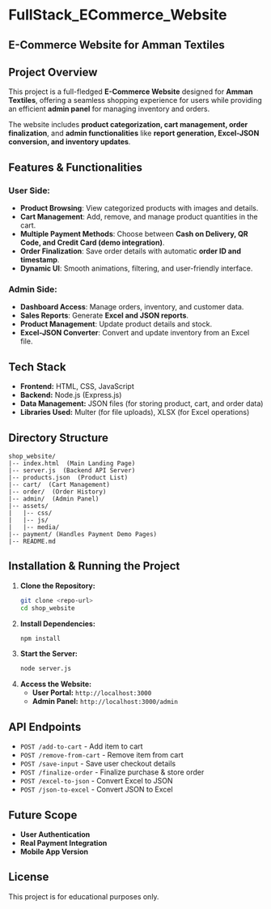 # FullStack_ECommerce_Website
## E-Commerce Website for Amman Textiles

## Project Overview
This project is a full-fledged **E-Commerce Website** designed for **Amman Textiles**, offering a seamless shopping experience for users while providing an efficient **admin panel** for managing inventory and orders.

The website includes **product categorization, cart management, order finalization**, and **admin functionalities** like **report generation, Excel-JSON conversion, and inventory updates**.

## Features & Functionalities
### **User Side:**
- **Product Browsing**: View categorized products with images and details.
- **Cart Management**: Add, remove, and manage product quantities in the cart.
- **Multiple Payment Methods**: Choose between **Cash on Delivery, QR Code, and Credit Card (demo integration)**.
- **Order Finalization**: Save order details with automatic **order ID and timestamp**.
- **Dynamic UI**: Smooth animations, filtering, and user-friendly interface.

### **Admin Side:**
- **Dashboard Access**: Manage orders, inventory, and customer data.
- **Sales Reports**: Generate **Excel and JSON reports**.
- **Product Management**: Update product details and stock.
- **Excel-JSON Converter**: Convert and update inventory from an Excel file.

## Tech Stack
- **Frontend:** HTML, CSS, JavaScript
- **Backend:** Node.js (Express.js)
- **Data Management:** JSON files (for storing product, cart, and order data)
- **Libraries Used:** Multer (for file uploads), XLSX (for Excel operations)

## Directory Structure
```
shop_website/
|-- index.html  (Main Landing Page)
|-- server.js  (Backend API Server)
|-- products.json  (Product List)
|-- cart/  (Cart Management)
|-- order/  (Order History)
|-- admin/  (Admin Panel)
|-- assets/
|   |-- css/
|   |-- js/
|   |-- media/
|-- payment/ (Handles Payment Demo Pages)
|-- README.md
```

## Installation & Running the Project
1. **Clone the Repository:**
   ```sh
   git clone <repo-url>
   cd shop_website
   ```
2. **Install Dependencies:**
   ```sh
   npm install
   ```
3. **Start the Server:**
   ```sh
   node server.js
   ```
4. **Access the Website:**
   - **User Portal:** `http://localhost:3000`
   - **Admin Panel:** `http://localhost:3000/admin`

## API Endpoints
- `POST /add-to-cart` - Add item to cart
- `POST /remove-from-cart` - Remove item from cart
- `POST /save-input` - Save user checkout details
- `POST /finalize-order` - Finalize purchase & store order
- `POST /excel-to-json` - Convert Excel to JSON
- `POST /json-to-excel` - Convert JSON to Excel

## Future Scope
- **User Authentication**
- **Real Payment Integration**
- **Mobile App Version**

## License
This project is for educational purposes only.
